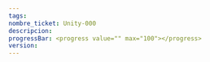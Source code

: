 ```yaml
---
tags: 
nombre_ticket: Unity-000
descripcion: 
progressBar: <progress value="" max="100"></progress>
version:
---
```



